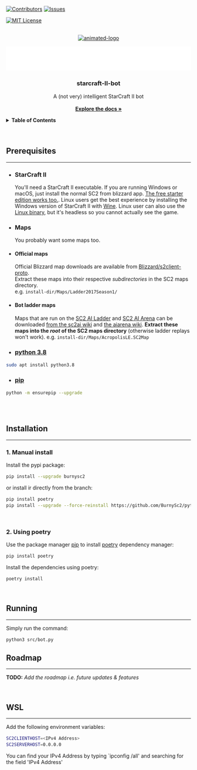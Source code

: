 <!-- PROJECT SHIELDS -->

[![Contributors][contributors-shield]][contributors-url]
[![Issues][issues-shield]][issues-url]

[![MIT License][license-shield]][license-url]

<!-- PROJECT LOGO -->
<br />
<div align="center">

<a href="https://github.com/german-taxi/starcraft-II-bot">
    <img src="assets/images/german-taxi-gif-logo.gif" alt="animated-logo" height="160" width="160" id="german-taxi-animated-logo" >
</a>

![](/assets/readme_objects/project_title.svg)

<h3 align="center" id="project-title">starcraft-II-bot</h3>

<p align="center" >
    A (not very) intelligent StarCraft II bot
    <br />
    <br />
    <a href="https://github.com/german-taxi/starcraft-II-bot/blob/documentation/README.md"><strong>Explore the docs »</strong></a>
    <br />
</p>
</div>

<!-- TABLE OF CONTENTS -->
<details>
  <summary><strong>Table of Contents</strong></summary>
  <ol>
    <li>
      <a href="#about-the-project">About The Project</a>
      <!-- <ul>
        <li><a href="#built-with">Built With</a></li>
      </ul> -->
    </li>
    <li>
      <a href="#getting-started">Getting Started</a>
      <ul>
        <li><a href="#prerequisites">Prerequisites</a></li>
        <li><a href="#installation">Installation</a></li>
      </ul>
    </li>
    <li><a href="#running">Running the bot</a></li>
    <li><a href="#roadmap">Roadmap</a></li>
    <li><a href="#wsl">WSL</a></li>
    <!-- <li><a href="#license">License</a></li>
    <li><a href="#contact">Contact</a></li>
    <li><a href="#acknowledgments">Acknowledgments</a></li> -->
  </ol>
</details>
<br /><br />

<!-- ABOUT THE PROJECT -->

## **Prerequisites**

---

-   ### **StarCraft II**

    You'll need a StarCraft II executable. If you are running Windows or macOS, just install the normal SC2 from blizzard app. [The free starter edition works too.](https://us.battle.net/account/sc2/starter-edition/). Linux users get the best experience by installing the Windows version of StarCraft II with [Wine](https://www.winehq.org). Linux user can also use the [Linux binary](https://github.com/Blizzard/s2client-proto#downloads), but it's headless so you cannot actually see the game.
    <br/>

-   ### **Maps**

    You probably want some maps too.
    <br/>

*   #### **Official maps**

    Official Blizzard map downloads are available from [Blizzard/s2client-proto](https://github.com/Blizzard/s2client-proto#downloads).  
     Extract these maps into their respective _subdirectories_ in the SC2 maps directory.  
     e.g. `install-dir/Maps/Ladder2017Season1/`
    <br/>

*   #### **Bot ladder maps**

    Maps that are run on the [SC2 AI Ladder](http://sc2ai.net/) and [SC2 AI Arena](https://aiarena.net/) can be downloaded [from the sc2ai wiki](http://wiki.sc2ai.net/Ladder_Maps) and [the aiarena wiki](https://aiarena.net/wiki/bot-development/getting-started/#wiki-toc-maps).
    **Extract these maps into the *root* of the SC2 maps directory** (otherwise ladder replays won't work).
    e.g. `install-dir/Maps/AcropolisLE.SC2Map`
    <br/>

-   ### [python 3.8](https://www.python.org/downloads/)

```sh
sudo apt install python3.8
```

-   ### [pip](https://pypi.org/project/pip/#description)

```sh
python -m ensurepip --upgrade
```

<br/>
<br/>

## **Installation**

---

### **1. Manual install**

Install the pypi package:

```sh
pip install --upgrade burnysc2
```

or install ir directly from the branch:

```sh
pip install poetry
pip install --upgrade --force-reinstall https://github.com/BurnySc2/python-sc2/archive/develop.zip
```

<br/>

### **2. Using poetry**

Use the package manager [pip](https://pip.pypa.io/en/stable/) to install [poetry](https://python-poetry.org/) dependency manager:

```bash
pip install poetry
```

Install the dependencies using poetry:

```bash
poetry install
```

<br/>

## **Running**

---

Simply run the command:

```bash
python3 src/bot.py
```

## **Roadmap**

---

**TODO:**
_Add the roadmap i.e. future updates & features_

<br/>

## **WSL**

---

Add the following environment variables:

```bash
SC2CLIENTHOST=<IPv4 Address>
SC2SERVERHOST=0.0.0.0
```

You can find your IPv4 Address by typing `ipconfig /all' and searching for the field 'IPv4 Address'

<!-- MARKDOWN LINKS & IMAGES -->
<!-- https://www.markdownguide.org/basic-syntax/#reference-style-links -->

[contributors-shield]: https://img.shields.io/github/contributors/german-taxi/starcraft-II-bot?style=for-the-badge
[contributors-url]: https://github.com/german-taxi/starcraft-II-bot/graphs/contributors
[issues-shield]: https://img.shields.io/github/issues-raw/german-taxi/starcraft-II-bot?style=for-the-badge
[issues-url]: https://github.com/german-taxi/starcraft-II-bot/issues
[license-shield]: https://img.shields.io/github/license/othneildrew/Best-README-Template.svg?style=for-the-badge
[license-url]: https://github.com/german-taxi/starcraft-II-bot/blob/master/LICENSE
